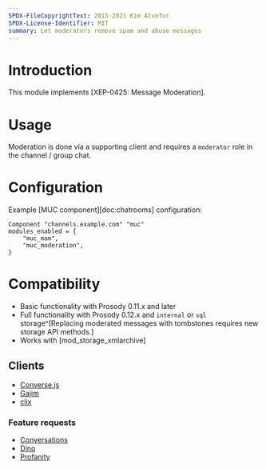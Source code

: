 ```yaml
---
SPDX-FileCopyrightText: 2015-2021 Kim Alvefur
SPDX-License-Identifier: MIT
summary: Let moderators remove spam and abuse messages
---
```


# Introduction

This module implements [XEP-0425: Message Moderation].

# Usage

Moderation is done via a supporting client and requires a `moderator`
role in the channel / group chat.

# Configuration

Example [MUC component][doc:chatrooms] configuration:

``` {.lua}
Component "channels.example.com" "muc"
modules_enabled = {
    "muc_mam",
    "muc_moderation",
}
```

# Compatibility

-   Basic functionality with Prosody 0.11.x and later
-   Full functionality with Prosody 0.12.x and `internal` or `sql`
    storage^[Replacing moderated messages with tombstones requires new storage API methods.]
-   Works with [mod_storage_xmlarchive]

## Clients

-   [Converse.js](https://conversejs.org/)
-   [Gajim](https://dev.gajim.org/gajim/gajim/-/issues/10107)
-   [clix](https://code.zash.se/clix/rev/6c1953fbe0fa)

### Feature requests

-   [Conversations](https://codeberg.org/iNPUTmice/Conversations/issues/20)
-   [Dino](https://github.com/dino/dino/issues/1133)
-   [Profanity](https://github.com/profanity-im/profanity/issues/1336)
